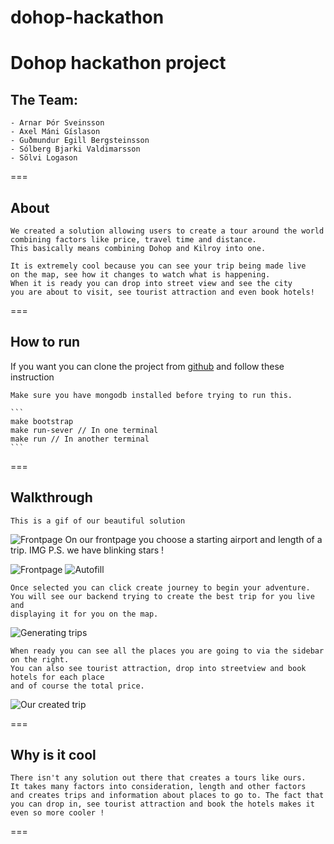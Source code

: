 # dohop-hackathon
Dohop hackathon project
===
## The Team:
	- Arnar Þór Sveinsson
	- Axel Máni Gíslason
	- Guðmundur Egill Bergsteinsson
	- Sólberg Bjarki Valdimarsson
	- Sölvi Logason

===
## About
	We created a solution allowing users to create a tour around the world
	combining factors like price, travel time and distance.
	This basically means combining Dohop and Kilroy into one.

	It is extremely cool because you can see your trip being made live
	on the map, see how it changes to watch what is happening.
	When it is ready you can drop into street view and see the city
	you are about to visit, see tourist attraction and even book hotels!
===
## How to run

If you want you can clone the project from [github](https://github.com/arnarthor/dohop-hackathon) and follow these instruction

	Make sure you have mongodb installed before trying to run this.

	```
	make bootstrap
	make run-sever // In one terminal
	make run // In another terminal
	```

===
## Walkthrough
	This is a gif of our beautiful solution
![Frontpage](img/movie.gif "Our beautiful solution")
	On our frontpage you choose a starting airport and length of a trip.
	IMG
	P.S. we have blinking stars !

![Frontpage](img/start.png "Our beautiful frontpage")
![Autofill](img/Kef.png "We select KEF airport")

	Once selected you can click create journey to begin your adventure.
	You will see our backend trying to create the best trip for you live and
	displaying it for you on the map.
![Generating trips](img/generating.png "Our server generates trips for you")

	When ready you can see all the places you are going to via the sidebar on the right.
	You can also see tourist attraction, drop into streetview and book hotels for each place
	and of course the total price.

![Our created trip](img/done.png "When done you can see all sort of information")


===
## Why is it cool
	There isn't any solution out there that creates a tours like ours.
	It takes many factors into consideration, length and other factors
	and creates trips and information about places to go to. The fact that you can drop in, see tourist attraction and book the hotels makes it even so more cooler !  
===
